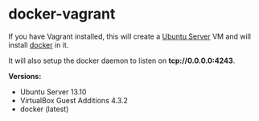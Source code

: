 docker-vagrant
==============

If you have Vagrant installed, this will create a <a href="http://www.ubuntu.com/download/server/install-ubuntu-server">Ubuntu Server</a> VM and will install <a href="https://www.docker.io/">docker</a> in it. 

It will also setup the docker daemon to listen on __tcp://0.0.0.0:4243__.

__Versions:__

- Ubuntu Server 13.10
- VirtualBox Guest Additions 4.3.2
- docker (latest)

